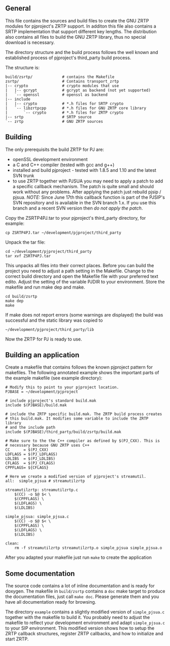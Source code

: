 ## General

This file contains the sources and build files to create the GNU ZRTP
modules for pjproject's ZRTP support. In additon this file also contains
a SRTP implementation that support different key lengths. The distribution
also contains all files to build the GNU ZRTP library, thus no special 
download is necessary.

The directory structure and the build process follows the well known and
established process of pjproject's third_party build process. 

The structure is:

    build/zsrtp/             # contains the Makefile
    zsrtp/                   # Contains transport_zrtp
    |-- crypto               # crypto modules that use
    |   |-- gcrypt           # gcrypt as backend (not yet supported)
    |   `-- openssl          # openssl as backend
    |-- include
    |   |-- crypto           # *.h files for SRTP crypto
    |   `-- libzrtpcpp       # *.h files for GNU ZRTP core library
    |       `-- crypto       # *.h files for ZRTP crypto
    |-- srtp                 # SRTP source
    `-- zrtp                 # GNU ZRTP sources


## Building

The only prerequisits the build ZRTP for PJ are:

- openSSL development environment
- a C and C++ compiler (tested with gcc and g++)
- installed and build pjproject - tested with 1.8.5 and 1.10 and the latest SVN trunk
- to use ZRTP together with PJSUA you may need to apply a patch to add a specific
  callback mechanism. The patch is quite small and should work without any
  problems. After applying the patch just rebuild pjsip / pjsua.
  *NOTE:* Since June 17th this callback function is part of the PJSIP's SVN repository
  and is available in the SVN branch 1.x. If you use this branch and a
  recent SVN version then _do not apply the patch_.

Copy the ZSRTP4PJ.tar to your pjproject's third_party directory, for example:

    cp ZSRTP4PJ.tar ~/development/pjproject/third_party

Unpack the tar file:

    cd ~/development/pjproject/third_party
    tar xvf ZSRTP4PJ.tar

This unpacks all files into their correct places. Before you can build the
project you need to adjust a path setting in the Makefile. Change to the 
correct build directory and open the Makefile file with your preferred text
edito. Adjust the setting of the variable PJDIR to your environment. Store
the makefile and run make dep and make.

    cd build/zsrtp
    make dep
    make

If make does not report errors (some warnings are displayed) the build was 
successful and the static library was copied to 

    ~/development/pjproject/third_party/lib

Now the ZRTP for PJ is ready to use.


## Building an application

Create a makefile that contains follows the known pjproject pattern for
makefiles. The following annotated example shows the important parts of
the example makefile (see example directory):

    # Modify this to point to your pjproject location.
    PJBASE = ~/development/pjproject

    # include pjproject's standard build.mak
    include $(PJBASE)/build.mak

    # include the ZRTP specific build.mak. The ZRTP build process creates
    # this build.mak. It modifies some variable to include the ZRTP library
    # and the include path
    include $(PJBASE)/third_party/build/zsrtp/build.mak

    # Make sure to the the C++ compiler as defined by $(PJ_CXX). This is
    # necessary because GNU ZRTP uses C++
    CC      = $(PJ_CXX)
    LDFLAGS = $(PJ_LDFLAGS)
    LDLIBS  = $(PJ_LDLIBS)
    CFLAGS  = $(PJ_CFLAGS)
    CPPFLAGS= ${CFLAGS}

    # Here we create a modified version of pjproject's streamutil.
    all:  simple_pjsua # streamutilzrtp

    streamutilzrtp: streamutilzrtp.c
        $(CC) -o $@ $< \
        $(CPPFLAGS) \
        $(LDFLAGS) \
        $(LDLIBS)

    simple_pjsua: simple_pjsua.c
        $(CC) -o $@ $< \
        $(CPPFLAGS) \
        $(LDFLAGS) \
        $(LDLIBS)

    clean:
        rm -f streamutilzrtp streamutilzrtp.o simple_pjsua simple_pjsua.o

After you adapted your makefile just run `make` to create the application

## Some documentation

The source code contains a lot of inline documentation and is ready for doxygen.
The makefile in `build/zsrtp` contains a `doc` make target to produce the documentation files,
just call `make doc`. Please generate them and you have all documentation ready for browsing.

The directory `example` contains a slightly modified version of `simple_pjsua.c` together
with the makefile to build it. You probably need to adjust the makefile to reflect your
development environment and adapt `simple_pjsua.c` to your SIP environment. This
modified version shows how to setup the ZRTP callback structures, register ZRTP callbacks,
and how to initialize and start ZRTP.
